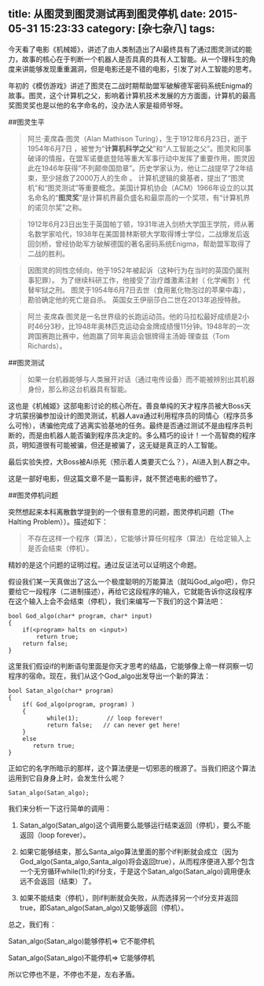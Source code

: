 title: 从图灵到图灵测试再到图灵停机
date: 2015-05-31 15:23:33
category: [杂七杂八]
tags:
---

今天看了电影《机械姬》，讲述了由人类制造出了AI最终具有了通过图灵测试的能力，故事的核心在于判断一个机器人是否具真的具有人工智能。从一个理科生的角度来讲能够发现重重漏洞，但是电影还是不错的电影，引发了对人工智能的思考。

年初的《模仿游戏》讲述了图灵在二战时期帮助盟军破解德军密码系统Enigma的故事。图灵，这个计算机之父，影响着计算机技术发展的方方面面，计算机的最高奖图灵奖也是以他的名字命名的，没办法人家是祖师爷呀。

##图灵生平

> 阿兰·麦席森·图灵（Alan Mathison Turing），生于1912年6月23日，逝于1954年6月7日 ，被誉为“**计算机科学之父**”和“人工智能之父”。图灵和同事破译的情报，在盟军诺曼底登陆等重大军事行动中发挥了重要作用，图灵因此在1946年获得“不列颠帝国勋章”。历史学家认为，他让二战提早了2年结束，至少拯救了2000万人的生命 。
计算机逻辑的奠基者，提出了“图灵机”和“图灵测试”等重要概念。美国计算机协会（ACM）1966年设立的以其名命名的“**图灵奖**”是计算机界最负盛名和最崇高的一个奖项，有“计算机界的诺贝尔奖”之称。

>1912年6月23日出生于英国帕丁顿，1931年进入剑桥大学国王学院，师从著名数学家哈代，1938年在美国普林斯顿大学取得博士学位，二战爆发后返回剑桥，曾经协助军方破解德国的著名密码系统Enigma，帮助盟军取得了二战的胜利。

>因图灵的同性恋倾向，他于1952年被起诉（这种行为在当时的英国仍属刑事犯罪）。 为了继续科研工作，他接受了治疗雌激素注射（ 化学阉割 ）代替牢狱之刑。 图灵于1954年6月7日去世（食用氰化物泡过的苹果中毒）， 勘验确定他的死亡是自杀。 英国女王伊丽莎白二世在2013年追授特赦。

>阿兰·麦席森·图灵是一名世界级的长跑运动员。他的马拉松最好成绩是2小时46分3秒，比1948年奥林匹克运动会金牌成绩慢11分钟。1948年的一次跨国赛跑比赛中，他跑赢了同年奥运会银牌得主汤姆·理查兹（Tom Richards）。

##图灵测试

>如果一台机器能够与人类展开对话（通过电传设备）而不能被辨别出其机器身份，那么称这台机器具有智能。

这也是《机械姬》这部电影讨论的核心所在。善良单纯的天才程序员被大Boss天才坑蒙拐骗参加设计的图灵测试，机器人ava通过利用程序员的同情心（程序员多么可怜），诱骗他完成了逃离实验基地的任务。最终是否通过测试不是由程序员判断的，而是由机器人能否骗到程序员决定的。多么精巧的设计！一个高智商的程序员，明知道很有可能被骗，但还是被骗了，这无疑是真正的人工智能。

最后实验失控，大Boss被AI杀死（预示着人类要灭亡么？），AI进入到人群之中。

这是一部好电影，但这篇文章不是一篇影评，就不赘述电影的细节了。

##图灵停机问题

突然想起来本科离散数学提到的一个很有意思的问题，图灵停机问题（The Halting Problem））。描述如下：

>不存在这样一个程序（算法），它能够计算任何程序（算法）在给定输入上是否会结束（停机）。

精妙的是这个问题的证明过程。通过反证法可以证明这个命题。

假设我们某一天真做出了这么一个极度聪明的万能算法（就叫God_algo吧），你只要给它一段程序（二进制描述），再给它这段程序的输入，它就能告诉你这段程序在这个输入上会不会结束（停机），我们来编写一下我们的这个算法吧：

	bool God_algo(char* program, char* input)
	{
	    if(<program> halts on <input>)
	        return true;
	    return false;
	}


这里我们假设if的判断语句里面是你天才思考的结晶，它能够像上帝一样洞察一切程序的宿命。现在，我们从这个God_algo出发导出一个新的算法：

	bool Satan_algo(char* program)
	{
		if( God_algo(program, program) )
		{
		       while(1);        // loop forever!
		       return false;   // can never get here!
		}
		else
	       return true;
	}


正如它的名字所暗示的那样，这个算法便是一切邪恶的根源了。当我们把这个算法运用到它自身身上时，会发生什么呢？

	Satan_algo(Satan_algo);

我们来分析一下这行简单的调用：

1. Satan_algo(Satan_algo)这个调用要么能够运行结束返回（停机），要么不能返回（loop forever）。

2. 如果它能够结束，那么Santa_algo算法里面的那个if判断就会成立（因为God_algo(Santa_algo,Santa_algo)将会返回true），从而程序便进入那个包含一个无穷循环while(1);的if分支，于是这个Satan_algo(Satan_algo)调用便永远不会返回（结束）了。

3. 如果不能结束（停机），则if判断就会失败，从而选择另一个if分支并返回true，即Satan_algo(Satan_algo)又能够返回（停机）。

总之，我们有：

Satan_algo(Satan_algo)能够停机=> 它不能停机

Satan_algo(Satan_algo)不能停机=> 它能够停机


所以它停也不是，不停也不是，左右矛盾。